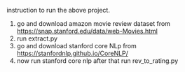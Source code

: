 instruction to run the above project.
  1. go and download amazon movie review dataset from https://snap.stanford.edu/data/web-Movies.html
  2. run extract.py
  3. go and download stanford core NLp from https://stanfordnlp.github.io/CoreNLP/
  4. now run stanford core nlp  after that run rev_to_rating.py
